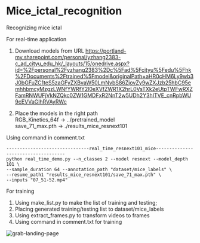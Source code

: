 # Mice_ictal_recognition
Recognizing mice ictal

For real-time application
1. Download models from URL
https://portland-my.sharepoint.com/personal/yzhang2383-c_ad_cityu_edu_hk/_layouts/15/onedrive.aspx?id=%2Fpersonal%2Fyzhang2383%2Dc%5Fad%5Fcityu%5Fedu%5Fhk%2FDocuments%2Ftrained%5Fmodel&originalPath=aHR0cHM6Ly9wb3J0bGFuZC1teS5zaGFyZXBvaW50LmNvbS86ZjovZy9wZXJzb25hbC95emhhbmcyMzgzLWNfYWRfY2l0eXVfZWR1X2hrL0VsTXk2eUtpTWFwRXZFamRNWUFjVkNZQkc0ZW1GMDFxR2NnT2w5UDh2Y3hITVE_cnRpbWU9cEVVaGlhRVAyRWc

2. Place the models in the right path \
RGB_Kinetics_64f -> ../pretrained_model \
save_71_max.pth -> ./results_mice_resnext101

Using command in comment.txt 
```
-------------------------------real_time_resnext101_mice------------------------------------
python real_time_demo.py --n_classes 2 --model resnext --model_depth 101 \
--sample_duration 64 --annotation_path "dataset/mice_labels" \
--resume_path1 "results_mice_resnext101/save_71_max.pth" \
--inputs "07_51-52.mp4" 
```

For training
1. Using make_list.py to make the list of training and testing;
2. Placing generated training/testing list to dataset/mice_labels
3. Using extract_frames.py to transform videos to frames
4. Using command in comment.txt for training

![grab-landing-page](https://github.com/Katou2/Mice_ictal_recognition/blob/master/demo.gif)
